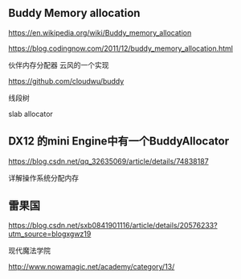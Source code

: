 ## Buddy Memory allocation

https://en.wikipedia.org/wiki/Buddy_memory_allocation

https://blog.codingnow.com/2011/12/buddy_memory_allocation.html

伙伴内存分配器 云风的一个实现



https://github.com/cloudwu/buddy



线段树

slab allocator



## DX12 的mini Engine中有一个BuddyAllocator



https://blog.csdn.net/qq_32635069/article/details/74838187

详解操作系统分配内存



## 雷果国

https://blog.csdn.net/sxb0841901116/article/details/20576233?utm_source=blogxgwz19



现代魔法学院

http://www.nowamagic.net/academy/category/13/

